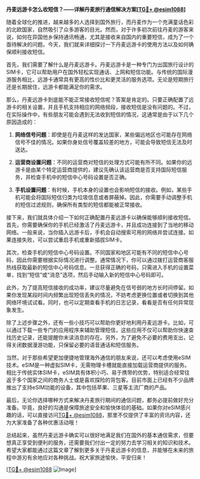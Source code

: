 **丹麦远游卡怎么收短信？——详解丹麦旅行通信解决方案[[TG💪+ @esim1088](https://t.me/s/esim1088)]**

随着全球化的推进，越来越多的人选择到国外旅行，而丹麦作为一个充满童话色彩的北欧国家，自然吸引了众多游客的目光。然而，对于许多初次前往丹麦的游客来说，如何在异国他乡保持通讯畅通，尤其是接收来自国内的重要短信，成为了一个亟待解决的问题。今天，我们就来详细探讨一下丹麦远游卡的使用方法以及如何确保顺利接收短信。

首先，我们需要了解什么是丹麦远游卡。丹麦远游卡是一种专门为出国旅行设计的SIM卡，它可以帮助用户在国外轻松实现通话、上网和短信功能。与传统的国际漫游服务相比，远游卡通常具有更高的性价比和更灵活的服务选项。无论是短期旅行还是长期居住，远游卡都能满足你的需求。

那么，丹麦远游卡到底能不能正常接收短信呢？答案是肯定的。只要正确配置了远游卡的相关设置，并且手机支持相应的网络频段，接收短信是没有问题的。不过，在实际操作中，有些朋友可能会遇到无法收到短信的情况，这通常是由于以下几个原因造成的：

1. **网络信号问题**：即使是在丹麦这样的发达国家，某些偏远地区也可能存在网络信号不佳的情况。如果你身处信号覆盖较差的地方，可能会导致短信无法及时送达。
   
2. **运营商设置问题**：不同的运营商对短信的处理方式可能有所不同。如果你的远游卡是由某个特定运营商提供的，建议先确认该运营商是否支持国际短信服务，并检查手机中的短信中心号码设置是否正确。

3. **手机设置问题**：有时候，手机本身的设置也会影响短信的接收。例如，某些手机可能会将国际短信归类为垃圾信息或者屏蔽掉。因此，你需要手动调整手机的短信过滤规则，确保所有类型的短信都能被正常接收。

接下来，我们就具体介绍一下如何正确配置丹麦远游卡以确保能够顺利接收短信。首先，你需要确保你的手机已经激活了丹麦远游卡，并且成功连接到了当地的移动网络。一般来说，当你插入远游卡后，手机会自动搜索可用的网络并尝试连接。如果连接失败，可以尝试重启手机或重新插拔SIM卡。

其次，检查手机的短信中心号码设置。不同国家和地区可能有不同的短信中心号码，因此你需要根据实际情况进行调整。通常情况下，你可以通过拨打运营商客服热线获取最新的短信中心号码信息。一旦获得正确的号码，只需进入手机的设置菜单，找到“短信”或“消息”选项，然后手动输入新的短信中心号码即可。

此外，为了提高短信接收的成功率，建议尽量避免在信号弱的地方长时间停留。如果你发现某段时间内频繁出现短信丢失的情况，不妨考虑更换位置或者切换到其他网络环境试试看。同时，也可以定期查看手机的日志记录，看看是否有任何异常现象发生。

除了上述步骤之外，还有一些小技巧可以帮助你更好地利用丹麦远游卡。比如，可以通过下载一些专门的应用程序来辅助管理短信，这些应用不仅可以帮助你快速查找历史记录，还能提醒你未读消息的存在。另外，为了避免不必要的费用支出，记得关闭数据漫游功能，只保留必要的语音通话和短信服务。

当然，对于那些希望更加便捷地管理海外通信的朋友来说，还可以考虑使用eSIM技术。eSIM是一种虚拟SIM卡，无需物理卡槽就能直接加载运营商提供的服务。相比于传统实体SIM卡，eSIM具有体积小巧、易于携带的优势，特别适合经常往返于多个国家之间的商务人士或是喜欢探险的背包客。目前市面上已经有不少品牌推出了支持eSIM功能的设备，其中包括苹果、三星等主流厂商的产品。

最后，无论你选择哪种方式来解决丹麦旅行期间的通信问题，都务必提前做好充分准备。毕竟，良好的沟通是保障旅途安全和愉快体验的基础。如果你对eSIM感兴趣的话，可以直接访问[TG💪+ @esim1088](https://t.me/s/esim1088)，那里不仅提供了丰富的资讯内容，还为大家准备了各种优惠活动哦！

总结起来，虽然丹麦远游卡确实可以很好地满足我们在国外的基本通信需求，但要想真正享受到便利的服务，还需要我们付出一定的努力去学习相关的知识和技术。希望大家都能通过这篇文章了解到更多关于丹麦远游卡的信息，并能够在未来的旅程中游刃有余地应对各种挑战。祝大家旅途愉快，平安归来！

[[TG💪+ @esim1088](https://t.me/s/esim1088) ![Image](https://i.postimg.cc/4NQfJmqS/Snipaste-2025-05-13-00-14-12.png)]